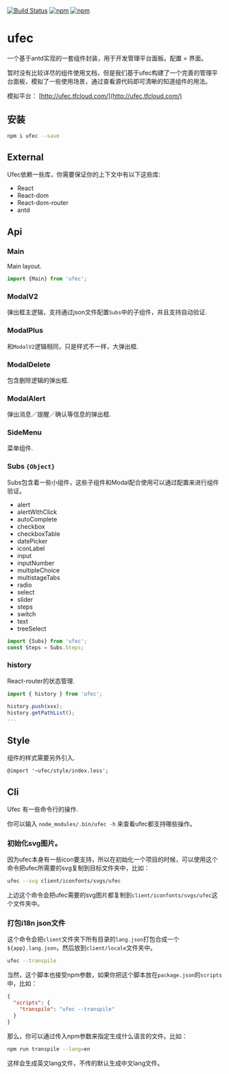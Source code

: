 [![Build Status](https://travis-ci.org/unitedstack/ufec.svg?branch=master)](https://travis-ci.org/unitedstack/ufec)
[![npm](https://img.shields.io/npm/v/ufec.svg)](https://www.npmjs.com/package/ufec)
[![npm](https://img.shields.io/npm/l/ufec.svg)](https://www.npmjs.com/package/ufec)

# ufec
一个基于antd实现的一套组件封装，用于开发管理平台面板。配置 = 界面。

暂时没有比较详尽的组件使用文档，但是我们基于ufec构建了一个完善的管理平台面板，模拟了一些使用场景，通过查看源代码即可清晰的知道组件的用法。

模拟平台： [http://ufec.tfcloud.com/](http://ufec.tfcloud.com/)

## 安装

```bash
npm i ufec --save
```

## External
Ufec依赖一些库，你需要保证你的上下文中有以下这些库:

* React
* React-dom
* React-dom-router
* antd

## Api

### Main

Main layout.

```javascript
import {Main} from 'ufec';
```

### ModalV2

弹出框主逻辑，支持通过json文件配置`Subs`中的子组件，并且支持自动验证.

### ModalPlus

和`ModalV2`逻辑相同，只是样式不一样，大弹出框.

### ModalDelete

包含删除逻辑的弹出框.

### ModalAlert

弹出消息／提醒／确认等信息的弹出框.

### SideMenu

菜单组件.

### Subs `{Object}`

Subs包含着一些小组件，这些子组件和Modal配合使用可以通过配置来进行组件验证。

* alert
* alertWithClick
* autoComplete
* checkbox
* checkboxTable
* datePicker
* iconLabel
* input
* inputNumber
* multipleChoice
* multistageTabs
* radio
* select
* slider
* steps
* switch
* text
* treeSelect

```javascript
import {Subs} from 'ufec';
const Steps = Subs.Steps;
```

### history

React-router的状态管理.

```javascript
import { history } from 'ufec';

history.push(xxx);
history.getPathList();
...
```

## Style

组件的样式需要另外引入.

```less
@import '~ufec/style/index.less';
```

## Cli

Ufec 有一些命令行的操作.

你可以输入 `node_modules/.bin/ufec -h` 来查看ufec都支持哪些操作。

### 初始化svg图片。

因为ufec本身有一些icon要支持，所以在初始化一个项目的时候，可以使用这个命令把ufec所需要的svg复制到目标文件夹中，比如：

```bash
ufec --svg client/iconfonts/svgs/ufec
```

上边这个命令会把ufec需要的svg图片都复制到`client/iconfonts/svgs/ufec`这个文件夹中。

### 打包i18n json文件

这个命令会把`client`文件夹下所有目录的`lang.json`打包合成一个`${app}.lang.json`，然后放到`client/locale`文件夹中。

```bash
ufec --transpile
```

当然，这个脚本也接受npm参数，如果你把这个脚本放在`package.json`的`scripts`中，比如：

```json
{
  "scripts": {
    "transpile": "ufec --transpile"
  }
}
```

那么，你可以通过传入npm参数来指定生成什么语言的文件。比如：

```bash
npm run transpile --lang=en
```

这样会生成英文lang文件，不传的默认生成中文lang文件。